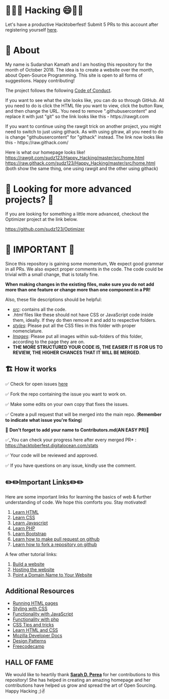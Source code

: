 # :tada::tada::smile: Hacking :smile::tada::tada:

Let's have a productive Hacktoberfest! Submit 5 PRs to this account after registering yourself [here](https://hacktoberfest.digitalocean.com/).

# :construction_worker: About

<p>My name is Sudarshan Kamath and I am hosting this repository for the month of October 2018. The idea is to create a website over the month, about Open-Source Programming. This site is open to all forms of suggestions. Happy contributing!</p>

The project follows the following [Code of Conduct](CODE_OF_CONDUCT.md).

<p>If you want to see what the site looks like, you can do so through GitHub. All you need to do is click the HTML file you want to view, click the button Raw, and then change the URL. You need to remove ".githubusercontent" and replace it with just "git" so the link looks like this - https://rawgit.com</p>

<p>If you want to continue using the rawgit trick on another project, you might need to switch to just using githack. As with using gitraw, all you need to do is change "githubusercontent" for "githack" instead.  The link now looks like this - https://raw.githack.com/ </p>

Here is what our homepage looks like!
https://rawgit.com/sudz123/Happy_Hacking/master/src/home.html
https://raw.githack.com/sudz123/Happy_Hacking/master/src/home.html
(both show the same thing, one using rawgit and the other using githack)

# :bookmark: Looking for more advanced projects? :bookmark:

If you are looking for something a little more advanced, checkout the Optimizer project at the link below.

https://github.com/sudz123/Optimizer

# :bookmark: IMPORTANT :bookmark:

Since this repository is gaining some momentum, We expect good grammar in all PRs. We also expect proper comments in the code. The code could be trivial with a small change, that is totally fine.

**When making changes in the existing files, make sure you do not add more than one feature or change more than one component in a PR!**

Also, these file descriptions should be helpful:

- [_src_](./src): contains all the code.
- _.html_ files like these should not have CSS or JavaScript code inside them, ideally. If they do then remove it and add to respective folders.
- [_styles_](./src/style): Please put all the CSS files in this folder with proper nomenclature.
- [_Images_](./img): Please put all images within sub-folders of this folder, according to the page they are on.
- **THE MORE STRUCTURED YOUR CODE IS, THE EASIER IT IS FOR US TO REVIEW, THE HIGHER CHANCES THAT IT WILL BE MERGED**.

## :building_construction: How it works

:white_check_mark:
Check for open issues [here](https://github.com/search?q=label:hacktoberfest+state:open+type:issue)

:white_check_mark:
Fork the repo containing the issue you want to work on.

:white_check_mark:
Make some edits on your own copy that fixes the issues.

:white_check_mark:
Create a pull request that will be merged into the main repo.
(**Remember to indicate what issue you're fixing**)

:rotating_light:
**Don't forget to add your name to Contributors.md(AN EASY PR)**:rotating_light:

:white_check_mark:\_You can check your progress here after every merged PR* : https://hacktoberfest.digitalocean.com/stats

:white_check_mark: Your code will be reviewed and approved.

:white_check_mark: If you have questions on any issue, kindly use the comment.

## :pencil2::pencil2:Important Links:pencil2::pencil2:

Here are some important links for learning the basics of web & further understanding of code. We hope this comforts you. Stay motivated!

1. [Learn HTML](https://www.w3schools.com/html/)
2. [Learn CSS](https://www.w3schools.com/Css/)
3. [Learn Javascript](https://www.w3schools.com/js/)
4. [Learn PHP](https://www.w3schools.com/php/)
5. [Learn Bootstrap](https://www.w3schools.com/bootstrap/)
6. [Learn how to make pull request on github](https://help.github.com/articles/creating-a-pull-request/)
7. [Learn how to fork a repository on github](https://help.github.com/articles/fork-a-repo/)

A few other tutorial links:

1. [Build a website](https://www.w3schools.com/howto/howto_website.asp)
2. [Hosting the website](https://gist.github.com/TylerFisher/6127328)
3. [Point a Domain Name to Your Website](https://www.thesitewizard.com/domain/point-domain-name-website.shtml)

## Additional Resources

- [Running HTML pages](./src/README-HTML.md)
- [Styling with CSS](./src/style/README-CSS.md)
- [Functionality with JavaScript](./src/scripts/README-JS.md)
- [Functionality with php](./src/php/README.md)
- [CSS Tips and tricks](https://css-tricks.com)
- [Learn HTML and CSS](https://www.oreilly.com)
- [Mozilla Developer Docs](https://developer.mozilla.org/en-US/docs/Learn)
- [Design Patterns](https://github.com/kamranahmedse/design-patterns-for-humans)
- [Freecodecamp](https://www.freecodecamp.org/)

## HALL OF FAME

We would like to heartily thank **[Sarah D. Perea](https://github.com/sarahperea)** for her contributions to this repository! She has helped in creating an amazing homepage and her contributions have helped us grow and spread the art of Open Sourcing. Happy Hacking ;):v:

